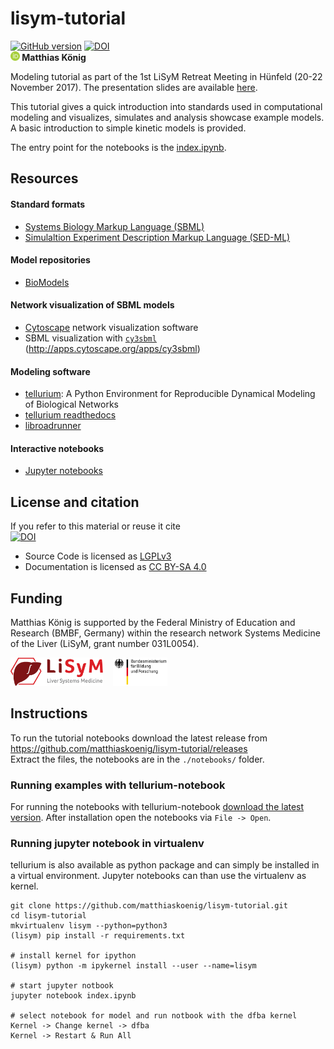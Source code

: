 # lisym-tutorial
[![GitHub version](https://badge.fury.io/gh/matthiaskoenig%2Flisym-tutorial.svg)](https://badge.fury.io/gh/matthiaskoenig%2Flisym-tutorial)
[![DOI](https://www.zenodo.org/badge/111459301.svg)](https://www.zenodo.org/badge/latestdoi/111459301)  
<b><a href="https://orcid.org/0000-0003-1725-179X" title="https://orcid.org/0000-0003-1725-179X"><img src="./images/orcid.png" height="15"/></a> Matthias König</b>

Modeling tutorial as part of the 1st LiSyM Retreat Meeting in Hünfeld (20-22 November 2017). The presentation slides are available [here](./presentation/lisym-tutorial.pdf). 

This tutorial gives a quick introduction into standards used in computational modeling and visualizes, simulates and analysis showcase example models. A basic introduction to simple kinetic models is provided.

The entry point for the notebooks is the [index.ipynb](./index.ipynb).

## Resources
#### Standard formats
* [Systems Biology Markup Language (SBML)](http://sbml.org/Main_Page)
* [Simulaltion Experiment Description Markup Language (SED-ML)](https://sed-ml.github.io/)

#### Model repositories
* [BioModels](https://wwwdev.ebi.ac.uk/biomodels/)

#### Network visualization of SBML models
* [Cytoscape](http://www.cytoscape.org/) network visualization software
* SBML visualization with [`cy3sbml`](http://github.com/matthiaskoenig/cy3sbml) (http://apps.cytoscape.org/apps/cy3sbml)

#### Modeling software
* [tellurium](http://tellurium.analogmachine.org/): A Python Environment for Reproducible Dynamical Modeling of Biological Networks
* [tellurium readthedocs](https://tellurium.readthedocs.io/en/latest/)
* [libroadrunner](http://libroadrunner.org/)

#### Interactive notebooks
* [Jupyter notebooks](https://jupyter.org/)


## License and citation
If you refer to this material or reuse it cite  
[![DOI](https://www.zenodo.org/badge/111459301.svg)](https://www.zenodo.org/badge/latestdoi/111459301)

* Source Code is licensed as [LGPLv3](http://opensource.org/licenses/LGPL-3.0)
* Documentation is licensed as [CC BY-SA 4.0](http://creativecommons.org/licenses/by-sa/4.0/)


## Funding
Matthias König is supported by the Federal Ministry of Education and Research (BMBF, Germany) 
within the research network Systems Medicine of the Liver (LiSyM, grant number 031L0054).

<a href="http://www.lisym.org/" alt="LiSyM" target="_blank"><img src="./images/lisym.png" height="45"></a> &nbsp;&nbsp;
<a href="http://www.bmbf.de/" alt="BMBF" target="_blank"><img src="./images/bmbf.png" height="45"></a> &nbsp;&nbsp;


## Instructions
To run the tutorial notebooks download the latest release from
https://github.com/matthiaskoenig/lisym-tutorial/releases  
Extract the files, the notebooks are in the `./notebooks/` folder.
 
### Running examples with tellurium-notebook 
For running the notebooks with tellurium-notebook [download the latest version](https://github.com/sys-bio/tellurium#installation-instructions). After installation open the notebooks via `File -> Open`.

### Running jupyter notebook in virtualenv
tellurium is also available as python package and can simply be installed in a virtual environment. Jupyter notebooks can than use the virtualenv as kernel.  
```
git clone https://github.com/matthiaskoenig/lisym-tutorial.git
cd lisym-tutorial
mkvirtualenv lisym --python=python3
(lisym) pip install -r requirements.txt

# install kernel for ipython
(lisym) python -m ipykernel install --user --name=lisym

# start jupyter notbook
jupyter notebook index.ipynb

# select notebook for model and run notbook with the dfba kernel
Kernel -> Change kernel -> dfba
Kernel -> Restart & Run All
```
